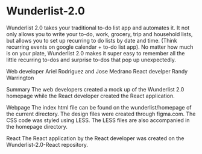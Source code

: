 # Wunderlist-2.0

Wunderlist 2.0 takes your traditional to-do list app and automates it. It not only allows you to write your to-do, work, grocery, trip
and household lists, but allows you to set up recurring to do lists by date and time. (Think recurring events on google calendar + to-do
list app). No matter how much is on your plate, Wunderlist 2.0 makes it super easy to remember all the little recurring to-dos and
surprise to-dos that pop up unexpectedly.


Web developer Ariel Rodriguez and Jose Medrano
React develper Randy Warrington

Summary
The web developers created a mock up of the Wunderlist 2.0 homepage while the React developer created the React application.  

Webpage
The index html file can be found on the wunderlist/homepage of the current directory.  The design files were created through figma.com.  The CSS code was styled using LESS.  The LESS files are also accompanied in the homepage directory.  

React
The React application by the React developer was created on the Wunderlist-2.0-React repository.   


